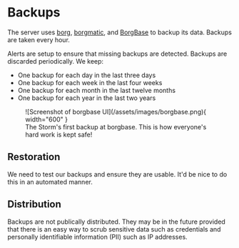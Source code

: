 # Backups

The server uses [borg](https://github.com/borgbackup/borg), [borgmatic](https://torsion.org/borgmatic/), and [BorgBase](https://www.borgbase.com/) to backup its data. Backups are taken every hour.

Alerts are setup to ensure that missing backups are detected. Backups are discarded periodically. We keep:

-   One backup for each day in the last three days
-   One backup for each week in the last four weeks
-   One backup for each month in the last twelve months
-   One backup for each year in the last two years

<figure markdown>
  ![Screenshot of borgbase UI](/assets/images/borgbase.png){ width="600" }
  <figcaption>The Storm's first backup at borgbase. This is how everyone's hard work is kept safe!</figcaption>
</figure>

## Restoration

We need to test our backups and ensure they are usable. It'd be nice to do this in an automated manner.

## Distribution

Backups are not publically distributed. They may be in the future provided that there is an easy way to scrub sensitive data such as credentials and personally identifiable information (PII) such as IP addresses.
